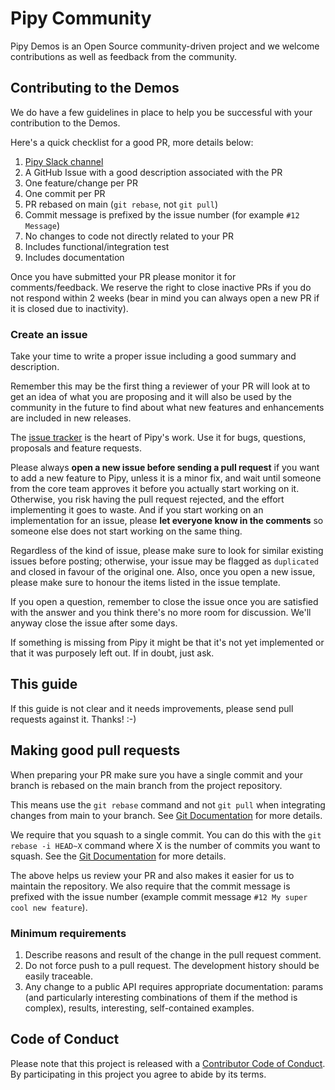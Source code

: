 # Pipy Community

Pipy Demos is an Open Source community-driven project and we welcome contributions as well as feedback from the community.

## Contributing to the Demos

We do have a few guidelines in place to help you be successful with your contribution to the Demos.

Here's a quick checklist for a good PR, more details below:

1. [Pipy Slack channel](https://join.slack.com/t/flomesh-io/shared_invite/zt-13pgb69qr-PLwebvtxXHdv6jc686ru0w)
2. A GitHub Issue with a good description associated with the PR
3. One feature/change per PR
4. One commit per PR
5. PR rebased on main (`git rebase`, not `git pull`)
6. Commit message is prefixed by the issue number (for example `#12 Message`)
7. No changes to code not directly related to your PR
8. Includes functional/integration test
9. Includes documentation

Once you have submitted your PR please monitor it for comments/feedback. We reserve the right to close inactive PRs if
you do not respond within 2 weeks (bear in mind you can always open a new PR if it is closed due to inactivity).


### Create an issue

Take your time to write a proper issue including a good summary and description.

Remember this may be the first thing a reviewer of your PR will look at to get an idea of what you are proposing
and it will also be used by the community in the future to find about what new features and enhancements are included in
new releases.


The [issue tracker](https://github.com/flomesh-io/pipy-demos/issues) is the heart of Pipy's work. Use it for bugs, questions, proposals and feature requests.

Please always **open a new issue before sending a pull request** if you want to add a new feature to Pipy, unless it is a minor fix, and wait until someone from the core team approves it before you actually start working on it. Otherwise, you risk having the pull request rejected, and the effort implementing it goes to waste. And if you start working on an implementation for an issue, please **let everyone know in the comments** so someone else does not start working on the same thing.

Regardless of the kind of issue, please make sure to look for similar existing issues before posting; otherwise, your issue may be flagged as `duplicated` and closed in favour of the original one. Also, once you open a new issue, please make sure to honour the items listed in the issue template.

If you open a question, remember to close the issue once you are satisfied with the answer and you think
there's no more room for discussion. We'll anyway close the issue after some days.

If something is missing from Pipy it might be that it's not yet implemented or that it was purposely left out. If in doubt, just ask.

## This guide

If this guide is not clear and it needs improvements, please send pull requests against it. Thanks! :-)

## Making good pull requests

When preparing your PR make sure you have a single commit and your branch is rebased on the main branch from the project repository.

This means use the `git rebase` command and not `git pull` when integrating changes from main to your branch. See
[Git Documentation](https://git-scm.com/book/en/v2/Git-Branching-Rebasing) for more details.

We require that you squash to a single commit. You can do this with the `git rebase -i HEAD~X` command where X
is the number of commits you want to squash. See the [Git Documentation](https://git-scm.com/book/en/v2/Git-Tools-Rewriting-History)
for more details.

The above helps us review your PR and also makes it easier for us to maintain the repository.  We also require that the commit message is prefixed with the issue number (example commit message `#12 My super cool new feature`).

### Minimum requirements

1. Describe reasons and result of the change in the pull request comment.
2. Do not force push to a pull request. The development history should be easily traceable.
3. Any change to a public API requires appropriate documentation: params (and particularly interesting combinations of them if the method is complex), results, interesting, self-contained examples.


## Code of Conduct

Please note that this project is released with a [Contributor Code of Conduct][ccoc].
By participating in this project you agree to abide by its terms.

[ccoc]: https://github.com/flomesh-io/pipy-demos/blob/main/CODE_OF_CONDUCT.md
